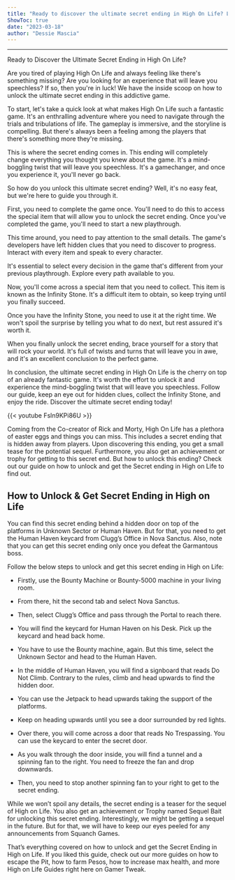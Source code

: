 ```yaml
---
title: "Ready to discover the ultimate secret ending in High On Life? Learn how to unlock it and experience the mind-boggling twist that will leave you speechless. Don't miss out on this exclusive guide to getting the ending that will change everything you thought you knew about the game!"
ShowToc: true 
date: "2023-03-18"
author: "Dessie Mascia"
---
```

*****
Ready to Discover the Ultimate Secret Ending in High On Life? 

Are you tired of playing High On Life and always feeling like there's something missing? Are you looking for an experience that will leave you speechless? If so, then you're in luck! We have the inside scoop on how to unlock the ultimate secret ending in this addictive game.

To start, let's take a quick look at what makes High On Life such a fantastic game. It's an enthralling adventure where you need to navigate through the trials and tribulations of life. The gameplay is immersive, and the storyline is compelling. But there's always been a feeling among the players that there's something more they're missing.

This is where the secret ending comes in. This ending will completely change everything you thought you knew about the game. It's a mind-boggling twist that will leave you speechless. It's a gamechanger, and once you experience it, you'll never go back.

So how do you unlock this ultimate secret ending? Well, it's no easy feat, but we're here to guide you through it.

First, you need to complete the game once. You'll need to do this to access the special item that will allow you to unlock the secret ending. Once you've completed the game, you'll need to start a new playthrough.

This time around, you need to pay attention to the small details. The game's developers have left hidden clues that you need to discover to progress. Interact with every item and speak to every character.

It's essential to select every decision in the game that's different from your previous playthrough. Explore every path available to you.

Now, you'll come across a special item that you need to collect. This item is known as the Infinity Stone. It's a difficult item to obtain, so keep trying until you finally succeed.

Once you have the Infinity Stone, you need to use it at the right time. We won't spoil the surprise by telling you what to do next, but rest assured it's worth it.

When you finally unlock the secret ending, brace yourself for a story that will rock your world. It's full of twists and turns that will leave you in awe, and it's an excellent conclusion to the perfect game.

In conclusion, the ultimate secret ending in High On Life is the cherry on top of an already fantastic game. It's worth the effort to unlock it and experience the mind-boggling twist that will leave you speechless. Follow our guide, keep an eye out for hidden clues, collect the Infinity Stone, and enjoy the ride. Discover the ultimate secret ending today!

{{< youtube Fsln9KPi86U >}} 



Coming from the Co-creator of Rick and Morty, High On Life has a plethora of easter eggs and things you can miss. This includes a secret ending that is hidden away from players. Upon discovering this ending, you get a small tease for the potential sequel. Furthermore, you also get an achievement or trophy for getting to this secret end. But how to unlock this ending? Check out our guide on how to unlock and get the Secret ending in High on Life to find out.
 
## How to Unlock & Get Secret Ending in High on Life
 
You can find this secret ending behind a hidden door on top of the platforms in Unknown Sector or Human Haven. But for that, you need to get the Human Haven keycard from Clugg’s Office in Nova Sanctus. Also, note that you can get this secret ending only once you defeat the Garmantous boss.
 
Follow the below steps to unlock and get this secret ending in High on Life:
 
- Firstly, use the Bounty Machine or Bounty-5000 machine in your living room.
 - From there, hit the second tab and select Nova Sanctus.
 - Then, select Clugg’s Office and pass through the Portal to reach there.
 - You will find the keycard for Human Haven on his Desk. Pick up the keycard and head back home.
 - You have to use the Bounty machine, again. But this time, select the Unknown Sector and head to the Human Haven.
 - In the middle of Human Haven, you will find a signboard that reads Do Not Climb. Contrary to the rules, climb and head upwards to find the hidden door.
 - You can use the Jetpack to head upwards taking the support of the platforms.
 - Keep on heading upwards until you see a door surrounded by red lights.
 - Over there, you will come across a door that reads No Trespassing. You can use the keycard to enter the secret door.

 
- As you walk through the door inside, you will find a tunnel and a spinning fan to the right. You need to freeze the fan and drop downwards.
 - Then, you need to stop another spinning fan to your right to get to the secret ending.

 
While we won’t spoil any details, the secret ending is a teaser for the sequel of High on Life. You also get an achievement or Trophy named Sequel Bait for unlocking this secret ending. Interestingly, we might be getting a sequel in the future. But for that, we will have to keep our eyes peeled for any announcements from Squanch Games.
 
That’s everything covered on how to unlock and get the Secret Ending in High on Life. If you liked this guide, check out our more guides on how to escape the Pit, how to farm Pesos, how to increase max health, and more High on Life Guides right here on Gamer Tweak.




